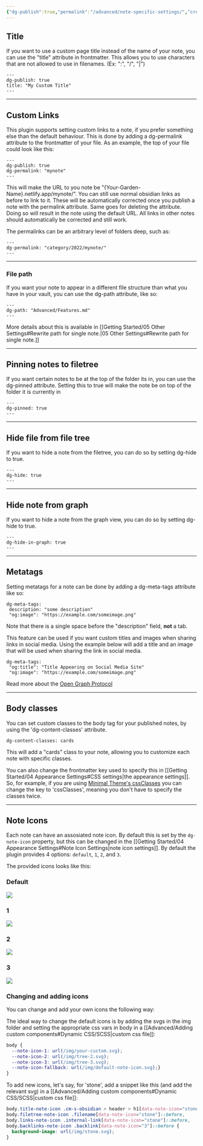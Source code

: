 ```yaml
---
{"dg-publish":true,"permalink":"/advanced/note-specific-settings/","created":"2022-11-09T22:05:34.872+01:00","updated":"2023-04-25T18:25:12.483+02:00"}
---
```


## Title
If you want to use a custom page title instead of the name of your note, you can use the "title" attribute in frontmatter. This allows you to use characters that are not allowed to use in filenames. (Ex: ":", "/", "|") 

```
---
dg-publish: true
title: "My Custom Title"
---
```

---

## Custom Links

This plugin supports setting custom links to a note, if you prefer something else than the default behaviour. This is done by adding a dg-permalink attribute to the frontmatter of your file. As an example, the top of your file could look like this:

```
---
dg-publish: true
dg-permalink: "mynote"
---
```

This will make the URL to you note be "{Your-Garden-Name}.netlify.app/mynote/". You can still use normal obsidian links as before to link to it. These will be automatically corrected once you publish a note with the permalink attribute. Same goes for deleting the attribute. Doing so will result in the note using the default URL. All links in other notes should automatically be corrected and still work.

The permalinks can be an arbitrary level of folders deep, such as:

```
---
dg-permalink: "category/2022/mynote/"
---
```

---

### File path
If you want your note to appear in a different file structure than what you have in your vault, you can use the dg-path attribute, like so:

```
---
dg-path: "Advanced/Features.md"
---
```

More details about this is available in [[Getting Started/05 Other Settings#Rewrite path for single note.\|05 Other Settings#Rewrite path for single note.]]

---

## Pinning notes to filetree
If you want certain notes to be at the top of the folder its in, you can use the dg-pinned attribute. Setting this to true will make the note be on top of the folder it is currently in

```
---
dg-pinned: true
---
```

---

## Hide file from file tree
If you want to hide a note from the filetree, you can do so by setting dg-hide to true.

```
---
dg-hide: true
---
```

---

## Hide note from graph
If you want to hide a note from the graph view, you can do so by setting dg-hide to true.

```
---
dg-hide-in-graph: true
---
```

---

## Metatags
Setting metatags for a note can be done by adding a dg-meta-tags attribute like so:

```
dg-meta-tags:
 description: "some description"
 "og:image": "https://example.com/someimage.png"
```

Note that there is a single space before the "description" field, **not** a tab. 

This feature can be used if you want custom titles and images when sharing links in social media. Using the example below will add a title and an image that will be used when sharing the link in social media. 

```
dg-meta-tags:
 "og:title": "Title Appearing on Social Media Site"
 "og:image": "https://example.com/someimage.png"
```

Read more about the [Open Graph Protocol](https://ogp.me/)

---

## Body classes
You can set custom classes to the body tag for your published notes, by using the 'dg-content-classes' attribute.

```
dg-content-classes: cards
```

This will add a "cards" class to your note, allowing you to customize each note with specific classes. 

You can also change the frontmatter key used to specify this in [[Getting Started/04 Appearance Settings#CSS settings\|the appearance settings]]. So, for example, if you are using [Minimal Theme's cssClasses](https://github.com/kepano/obsidian-minimal#css-helper-classes) you can change the key to 'cssClasses', meaning you don't have to specify the classes twice.

---

## Note Icons
Each note can have an assosiated note icon. By default this is set by the 
`dg-note-icon` property, but this can be changed in the [[Getting Started/04 Appearance Settings#Note Icon Settings\|note icon settings]]. 
By default the plugin provides 4 options: `default`, `1`, `2`, and `3`. 

The provided icons looks like this:

### Default

![](https://raw.githubusercontent.com/oleeskild/digitalgarden/3d0155d9923c36f3637f87bf45b7142c6162e608/src/site/img/default-note-icon.svg)

### 1
![](https://raw.githubusercontent.com/oleeskild/digitalgarden/3d0155d9923c36f3637f87bf45b7142c6162e608/src/site/img/tree-1.svg)

### 2
![](https://raw.githubusercontent.com/oleeskild/digitalgarden/3d0155d9923c36f3637f87bf45b7142c6162e608/src/site/img/tree-2.svg)

### 3

![](https://raw.githubusercontent.com/oleeskild/digitalgarden/3d0155d9923c36f3637f87bf45b7142c6162e608/src/site/img/tree-3.svg)

### Changing and adding icons
You can change and add your own icons the following way:

The ideal way to change the default icons is by adding the svgs in the img folder and setting the appropriate css vars in body in a [[Advanced/Adding custom components#Dynamic CSS/SCSS\|custom css file]]:

```css
body {
  --note-icon-1: url(/img/your-custom.svg);
  --note-icon-2: url(/img/tree-2.svg);
  --note-icon-3: url(/img/tree-3.svg);
  --note-icon-fallback: url(/img/default-note-icon.svg);}
}
```

To add new icons, let's say, for 'stone', add a snippet like this (and add the relevant svg) in a [[Advanced/Adding custom components#Dynamic CSS/SCSS\|custom css file]]:

```css
body.title-note-icon .cm-s-obsidian > header > h1[data-note-icon="stone"]::before,
body.filetree-note-icon .filename[data-note-icon="stone"]::before,
body.links-note-icon .internal-link[data-note-icon="stone"]::before,
body.backlinks-note-icon .backlink[data-note-icon="3"]::before {
  background-image: url(/img/stone.svg);
}
```